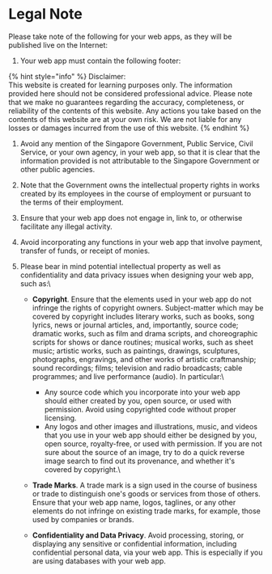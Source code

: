 # Legal Note

Please take note of the following for your web apps, as they will be published live on the Internet:

1. Your web app must contain the following footer:

{% hint style="info" %}
Disclaimer:\
This website is created for learning purposes only. The information provided here should not be considered professional advice. Please note that we make no guarantees regarding the accuracy, completeness, or reliability of the contents of this website. Any actions you take based on the contents of this website are at your own risk. We are not liable for any losses or damages incurred from the use of this website.
{% endhint %}

1. Avoid any mention of the Singapore Government, Public Service, Civil Service, or your own agency, in your web app, so that it is clear that the information provided is not attributable to the Singapore Government or other public agencies.
2. Note that the Government owns the intellectual property rights in works created by its employees in the course of employment or pursuant to the terms of their employment.
3. Ensure that your web app does not engage in, link to, or otherwise facilitate any illegal activity.
4. Avoid incorporating any functions in your web app that involve payment, transfer of funds, or receipt of monies.
5. Please bear in mind potential intellectual property as well as confidentiality and data privacy issues when designing your web app, such as:\

   * **Copyright**. Ensure that the elements used in your web app do not infringe the rights of copyright owners. Subject-matter which may be covered by copyright includes literary works, such as books, song lyrics, news or journal articles, and, importantly, source code; dramatic works, such as film and drama scripts, and choreographic scripts for shows or dance routines; musical works, such as sheet music; artistic works, such as paintings, drawings, sculptures, photographs, engravings, and other works of artistic craftmanship; sound recordings; films; television and radio broadcasts; cable programmes; and live performance (audio). In particular:\

     * Any source code which you incorporate into your web app should either created by you, open source, or used with permission. Avoid using copyrighted code without proper licensing.
     * Any logos and other images and illustrations, music, and videos that you use in your web app should either be designed by you, open source, royalty-free, or used with permission. If you are not sure about the source of an image, try to do a quick reverse image search to find out its provenance, and whether it's covered by copyright.\

   * **Trade Marks**. A trade mark is a sign used in the course of business or trade to distinguish one's goods or services from those of others. Ensure that your web app name, logos, taglines, or any other elements do not infringe on existing trade marks, for example, those used by companies or brands.
   * **Confidentiality and Data Privacy**. Avoid processing, storing, or displaying any sensitive or confidential information, including confidential personal data, via your web app. This is especially if you are using databases with your web app.
